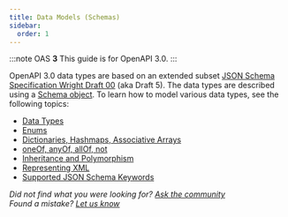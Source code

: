 ```yaml
---
title: Data Models (Schemas)
sidebar:
  order: 1
---
```


:::note
OAS **3** This guide is for OpenAPI 3.0.
:::

OpenAPI 3.0 data types are based on an extended subset [JSON Schema Specification Wright Draft 00](https://tools.ietf.org/html/draft-wright-json-schema-00#section-4.2) (aka Draft 5). The data types are described using a [Schema object](https://github.com/OAI/OpenAPI-Specification/blob/master/versions/3.0.3.md#schemaObject). To learn how to model various data types, see the following topics:

- [Data Types](/docs/specification/data-models/data-types/)
- [Enums](/docs/specification/data-models/enums/)
- [Dictionaries, Hashmaps, Associative Arrays](/docs/specification/data-models/dictionaries/)
- [oneOf, anyOf, allOf, not](/docs/specification/data-models/oneof-anyof-allof-not/)
- [Inheritance and Polymorphism](/docs/specification/data-models/inheritance-and-polymorphism/)
- [Representing XML](/docs/specification/data-models/representing-xml/)
- [Supported JSON Schema Keywords](/docs/specification/data-models/keywords/)

_Did not find what you were looking for? [Ask the community](https://community.smartbear.com/t5/Swagger-Open-Source-Tools/bd-p/SwaggerOSTools)  
Found a mistake? [Let us know](https://github.com/swagger-api/swagger.io/issues)_
